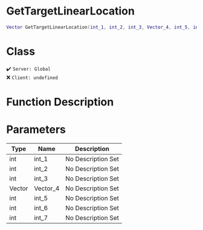 # GetTargetLinearLocation
```lua
Vector GetTargetLinearLocation(int_1, int_2, int_3, Vector_4, int_5, int_6, int_7)
```
# Class
✔️ `Server: Global`  
❌ `Client: undefined`  

# Function Description

# Parameters
Type|Name|Description
--|--|--
int|int_1|No Description Set
int|int_2|No Description Set
int|int_3|No Description Set
Vector|Vector_4|No Description Set
int|int_5|No Description Set
int|int_6|No Description Set
int|int_7|No Description Set
